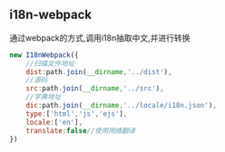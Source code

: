 ## i18n-webpack
通过webpack的方式,调用i18n抽取中文,并进行转换

```javascript
new I18nWebpack({
    //扫描文件地址
    dist:path.join(__dirname,'../dist'),
    //源码
    src:path.join(__dirname,'../src'),
    //字典地址
    dic:path.join(__dirname,'../locale/i18n.json'),
    type:['html','js','ejs'],
    locale:['en'],
    translate:false//使用网络翻译
})
```